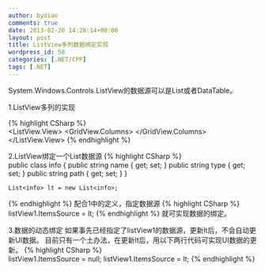 ```yaml
---
author: bydiao
comments: true
date: 2013-02-20 14:28:14+00:00
layout: post
title: ListView多列数据绑定实现
wordpress_id: 58
categories: [.NET/CPP]
tags: [.NET]
---
```


System.Windows.Controls.ListView的数据源可以是List或者DataTable。

1.ListView多列的实现

{% highlight CSharp %}   
    <ListView Height="216" HorizontalAlignment="Left" Margin="198,0,0,0" Name="listView1" VerticalAlignment="Top" Width="425">
            <ListView.View>
                <GridView>
                    <GridView.Columns>
                        <GridViewColumn Header="name" Width="200" DisplayMemberBinding="{Binding Path=name}"/>
                        <GridViewColumn Header="type" Width="110" DisplayMemberBinding="{Binding Path=type}"/>
                        <GridViewColumn Header="path" Width="110" DisplayMemberBinding="{Binding Path=path}"/>
                    </GridView.Columns>
                </GridView>
            </ListView.View>
        </ListView>
{% endhighlight %} 

2.ListView绑定一个List数据源
{% highlight CSharp %}  
	public class info
	{
    	public string name { get; set; }
    	public string type { get; set; }
    	public string path { get; set; }
	}

    List<info> lt = new List<info>;
{% endhighlight %} 
配合1中的定义，指定数据源
{% highlight CSharp %}  
	listView1.ItemsSource = lt;
{% endhighlight %} 
就可实现数据的绑定。

3.数据的动态绑定
如果事先已经指定了listView1的数据源，更新lt后，不会自动更新UI数据。
目前只有一个土办法，在更新lt后，用以下两行代码可实现UI数据的更新。
{% highlight CSharp %}  
	listView1.ItemsSource = null;
    listView1.ItemsSource = lt;
{% endhighlight %}  
